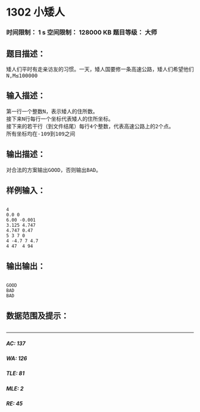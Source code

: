 # 1302 小矮人   
### 时间限制： 1 s     空间限制： 128000 KB     题目等级： 大师  
## 题目描述：  

<pre>
矮人们平时有走亲访友的习惯。一天，矮人国要修一条高速公路，矮人们希望他们走亲访友的时候，能够不必穿越高速公路，这样会更安全一些。现在有M个高速公路的修建方案，请你判断这M条高速功能是否能满足矮人们的期望。也就是说给出平面上的N个点（矮人们的住所位置），对于M条直线（高速公路），依次判断这N个点是否在每条直线的同一侧。是输出GOOD，不是输出BAD。
N,M≤100000
</pre>
  
  
## 输入描述：  

<pre>
第一行一个整数N，表示矮人的住所数。
接下来N行每行一个坐标代表矮人的住所坐标。
接下来的若干行（到文件结尾）每行4个整数，代表高速公路上的2个点。
所有坐标均在-109到109之间
</pre>
  
  
## 输出描述：  

<pre>
对合法的方案输出GOOD，否则输出BAD。
</pre>
  
  
## 样例输入：  

<pre><code>
4
0.0 0
6.00 -0.001
3.125 4.747
4.747 0.47
5 3 7 0
4 -4.7 7 4.7
4 47  4 94
</code></pre>
  
  
## 输出输出：  

<pre><code>
GOOD
BAD
BAD
</code></pre>
  
  
## 数据范围及提示：  

<pre>
</pre>
  
  
***  

##### AC: 137  
##### WA: 126  
##### TLE: 81  
##### MLE: 2  
##### RE: 45  
